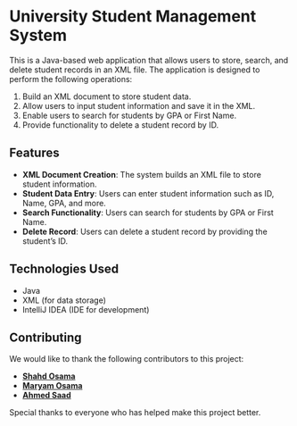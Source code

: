 # University Student Management System

This is a Java-based web application that allows users to store, search, and delete student records in an XML file. The application is designed to perform the following operations:

1. Build an XML document to store student data.
2. Allow users to input student information and save it in the XML.
3. Enable users to search for students by GPA or First Name.
4. Provide functionality to delete a student record by ID.

## Features

- **XML Document Creation**: The system builds an XML file to store student information.
- **Student Data Entry**: Users can enter student information such as ID, Name, GPA, and more.
- **Search Functionality**: Users can search for students by GPA or First Name.
- **Delete Record**: Users can delete a student record by providing the student’s ID.
  
## Technologies Used

- Java
- XML (for data storage)
- IntelliJ IDEA (IDE for development)

## Contributing

We would like to thank the following contributors to this project:

- [**Shahd Osama**](https://github.com/shahdosama10)
- [**Maryam Osama**](https://github.com/maryamosama33)
- [**Ahmed Saad**](https://github.com/ahmedsaad123456)

Special thanks to everyone who has helped make this project better.
